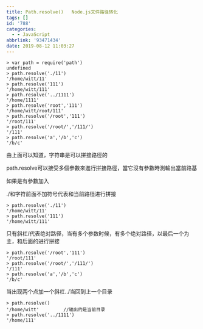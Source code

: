```yaml
---
title: Path.resolve()   Node.js文件路径转化
tags: []
id: '788'
categories:
  - - JavaScript
abbrlink: '93471434'
date: 2019-08-12 11:03:27
---
```


```
> var path = require('path')
undefined
> path.resolve('./11')
'/home/witt/11'
> path.resolve('111')
'/home/witt/111'
> path.resolve('../1111')
'/home/1111'
> path.resolve('root','111')
'/home/witt/root/111'
> path.resolve('/root','111')
'/root/111'
> path.resolve('/root/','/111/')
'/111'
> path.resolve('a','/b','c')
'/b/c'
```

由上面可以知道，字符串是可以拼接路徑的

path.resolve可以接受多個參數來進行拼接路徑，當它沒有參數時測輸出當前路基

如果是有參數加入

./和字符前面不加符号代表和当前路径进行拼接

```
> path.resolve('./11')
'/home/witt/11'
> path.resolve('111')
'/home/witt/111'
```

只有斜杠/代表绝对路径，当有多个参数时候，有多个绝对路径，以最后一个为主，和后面的进行拼接

```
> path.resolve('/root','111')
'/root/111'
> path.resolve('/root/','/111/')
'/111'
> path.resolve('a','/b','c')
'/b/c'
```

当出现两个点加一个斜杠../当回到上一个目录

```
> path.resolve()
'/home/witt'         //输出的是当前目录
> path.resolve('../1111')
'/home/111'
```